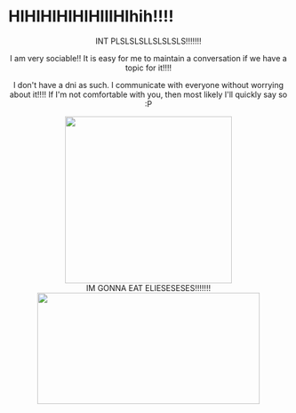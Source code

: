 # HIHIHIHIHIHIIIHIhih!!!!
<div align="center">
INT PLSLSLSLLSLSLSLS!!!!!!!

I am very sociable!! It is easy for me to maintain a conversation if we have a topic for it!!!!

I don't have a dni as such. I communicate with everyone without worrying about it!!!! If I'm not comfortable with you, then most likely I'll quickly say so :P
</div>

<div align="center">
  <img height="300" width="300" src="https://files.catbox.moe/e6yqzx.jpg"  />
</div>
<div align="center">
IM GONNA EAT ELIESESESES!!!!!!!
</div>

<div align="center">
  <img height="200" width="400" src="https://files.catbox.moe/b3l2zj.png"  />
</div>

